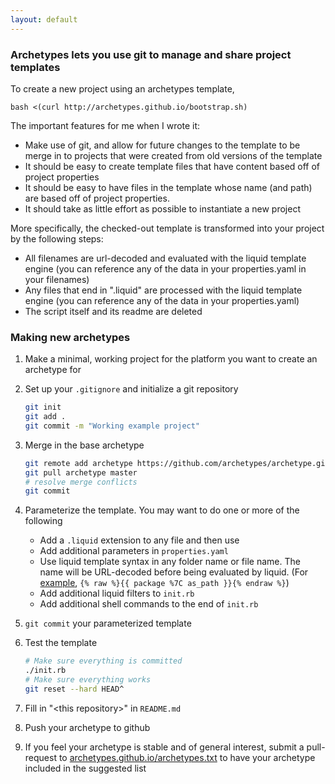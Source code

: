 ```yaml
---
layout: default
---
```


### Archetypes lets you use git to manage and share project templates

To create a new project using an archetypes template,

```
bash <(curl http://archetypes.github.io/bootstrap.sh)
```

The important features for me when I wrote it:

* Make use of git, and allow for future changes to the template to be merge in to projects that were created from old versions of the template
* It should be easy to create template files that have content based off of project properties
* It should be easy to have files in the template whose name (and path) are based off of project properties.
* It should take as little effort as possible to instantiate a new project

More specifically, the checked-out template is transformed into your project by the following steps:

* All filenames are url-decoded and evaluated with the liquid template engine (you can reference any of the data in your properties.yaml in your filenames)
* Any files that end in ".liquid" are processed with the liquid template engine (you can reference any of the data in your properties.yaml)
* The script itself and its readme are deleted

### Making new archetypes

1. Make a minimal, working project for the platform you want to create an archetype for
1. Set up your `.gitignore` and initialize a git repository

    ```bash
    git init
    git add .
    git commit -m "Working example project"
    ```

1. Merge in the base archetype

    ```bash
    git remote add archetype https://github.com/archetypes/archetype.git
    git pull archetype master
    # resolve merge conflicts
    git commit
    ```

1. Parameterize the template.  You may want to do one or more of the following
    * Add a `.liquid` extension to any file and then use
    * Add additional parameters in `properties.yaml`
    * Use liquid template syntax in any folder name or file name.  The name will be URL-decoded before being evaluated by liquid.  (For [example](https://github.com/archetypes/java), `{% raw %}{{ package %7C as_path }}{% endraw %}`)
    * Add additional liquid filters to `init.rb`
    * Add additional shell commands to the end of `init.rb`
1. `git commit` your parameterized template
1. Test the template

    ```bash
    # Make sure everything is committed
    ./init.rb
    # Make sure everything works
    git reset --hard HEAD^
    ```

1. Fill in "&lt;this repository&gt;" in `README.md`
1. Push your archetype to github
1. If you feel your archetype is stable and of general interest, submit a pull-request to [archetypes.github.io/archetypes.txt](https://github.com/archetypes/archetypes.github.io/blob/master/archetypes.txt) to have your archetype included in the suggested list
